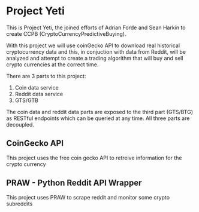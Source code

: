 # Project Yeti

This is Project Yeti, the joined efforts of Adrian Forde and Sean Harkin
to create CCPB (CryptoCurrencyPredictiveBuying). 

With this project we will use coinGecko API to download real historical cryptocurrency data
and this, in conjuction with data from Reddit, will be analyzed and
attempt to create a trading algorithm that will buy and sell crypto currencies
at the correct time.

There are 3 parts to this project:
1. Coin data service
2. Reddit data service
3. GTS/GTB

The coin data and reddit data parts are exposed to the third part 
(GTS/BTG) as RESTful endpoints which can be queried at any time. All 
three parts are decoupled. 

## CoinGecko API
This project uses the free coin gecko API to retreive information for the crypto currency

## PRAW - Python Reddit API Wrapper
This project uses PRAW to scrape reddit and monitor some crypto subreddits

